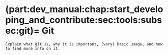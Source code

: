 (part:dev_manual:chap:start_developing_and_contribute:sec:tools:subsec:git)=
Git
===


```{todo}
Explain what git is, why it is important, (very) basic usage, and how to find more info on it.
```